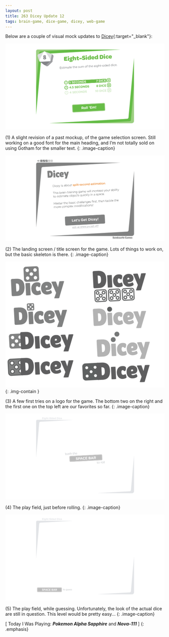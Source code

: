 ```yaml
---
layout: post
title: 263 Dicey Update 12
tags: brain-game, dice-game, dicey, web-game
---
```

Below are a couple of visual mock updates to [Dicey](http://sandcastle.co/dicey){:target="_blank"}:

![DiceyUpdate12-1](/img/games/263_Dicey_Uodate_12-1.png "Dicey Update 12 - 1")

(1) A slight revision of a past mockup, of the game selection screen.  Still working on a good font for the main heading, and I’m not totally sold on using Gotham for the smaller text.
{: .image-caption}

![DiceyUpdate12-2](/img/games/263_Dicey_Uodate_12-2.png "Dicey Update 12 - 2")

(2) The landing screen / title screen for the game.  Lots of things to work on, but the basic skeleton is there.
{: .image-caption}

![DiceyUpdate12-3](/img/games/263_Dicey_Uodate_12-3.png "Dicey Update 12 - 3"){: .img-contain }

(3) A few first tries on a logo for the game.  The bottom two on the right and the first one on the top left are our favorites so far.
{: .image-caption}

![DiceyUpdate12-4](/img/games/263_Dicey_Uodate_12-4.png "Dicey Update 12 - 4")

(4) The play field, just before rolling.
{: .image-caption}

![DiceyUpdate12-5](/img/games/263_Dicey_Uodate_12-5.png "Dicey Update 12 - 5")

(5) The play field, while guessing.  Unfortunately, the look of the actual dice are still in question.  This level would be pretty easy...
{: .image-caption}

[ Today I Was Playing: ***Pokemon Alpha Sapphire*** and ***Nova-111*** ]
{: .emphasis}

